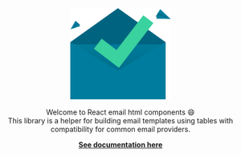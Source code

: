 <div align="center" dir="col">
  <a href="https://github.com/playola/react-email-html">
    <img src="assets/mail.svg" alt="mail" width="200" />
  </a>
  <br />
  <p align="center">
    Welcome to React email html components 😄<br />
    This library is a helper for building email templates using tables with
    compatibility for common email providers.
  </p>
  <p>
    <b>
      <a href="https://playola.github.io/react-email-html/">
        See documentation here
      </a>
    </b>
  </p>
</div>
